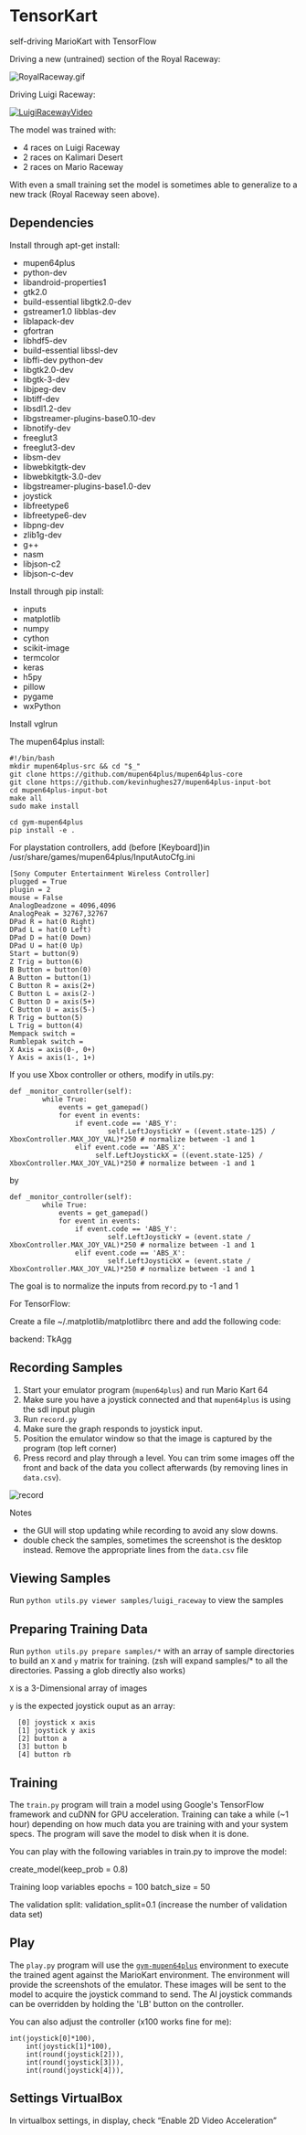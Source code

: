 TensorKart
==========

self-driving MarioKart with TensorFlow

Driving a new (untrained) section of the Royal Raceway:

![RoyalRaceway.gif](https://media.giphy.com/media/1435VvCosVezQY/giphy.gif)

Driving Luigi Raceway:

[![LuigiRacewayVideo](/screenshots/luigi_raceway.png?raw=true)](https://youtu.be/vrccd3yeXnc)

The model was trained with:
* 4 races on Luigi Raceway
* 2 races on Kalimari Desert
* 2 races on Mario Raceway

With even a small training set the model is sometimes able to generalize to a new track (Royal Raceway seen above).


Dependencies
------------
Install through apt-get install:

* mupen64plus 
* python-dev
* libandroid-properties1 
* gtk2.0 
* build-essential libgtk2.0-dev 
* gstreamer1.0 libblas-dev 
* liblapack-dev 
* gfortran 
* libhdf5-dev 
* build-essential libssl-dev 
* libffi-dev python-dev 
* libgtk2.0-dev 
* libgtk-3-dev 
* libjpeg-dev 
* libtiff-dev 
* libsdl1.2-dev 
* libgstreamer-plugins-base0.10-dev 
* libnotify-dev 
* freeglut3 
* freeglut3-dev 
* libsm-dev 
* libwebkitgtk-dev 
* libwebkitgtk-3.0-dev 
* libgstreamer-plugins-base1.0-dev 
* joystick 
* libfreetype6
* libfreetype6-dev
* libpng-dev
* zlib1g-dev
* g++
* nasm
* libjson-c2
* libjson-c-dev


Install through pip install:
* inputs 
* matplotlib 
* numpy 
* cython 
* scikit-image 
* termcolor 
* keras 
* h5py 
* pillow 
* pygame 
* wxPython

Install vglrun

The mupen64plus install: 

	#!/bin/bash
	mkdir mupen64plus-src && cd "$_" 
	git clone https://github.com/mupen64plus/mupen64plus-core
	git clone https://github.com/kevinhughes27/mupen64plus-input-bot
	cd mupen64plus-input-bot
	make all
	sudo make install

	cd gym-mupen64plus
	pip install -e .

For playstation controllers, add (before [Keyboard])in /usr/share/games/mupen64plus/InputAutoCfg.ini

	[Sony Computer Entertainment Wireless Controller]
	plugged = True
	plugin = 2
	mouse = False
	AnalogDeadzone = 4096,4096
	AnalogPeak = 32767,32767
	DPad R = hat(0 Right)
	DPad L = hat(0 Left)
	DPad D = hat(0 Down)
	DPad U = hat(0 Up)
	Start = button(9)
	Z Trig = button(6)
	B Button = button(0)
	A Button = button(1)
	C Button R = axis(2+)
	C Button L = axis(2-)
	C Button D = axis(5+)
	C Button U = axis(5-)
	R Trig = button(5)
	L Trig = button(4)
	Mempack switch =
	Rumblepak switch =
	X Axis = axis(0-, 0+)
	Y Axis = axis(1-, 1+)

If you use Xbox controller or others, modify in utils.py: 

	def _monitor_controller(self):
        	while True:
            	events = get_gamepad()
            	for event in events:
                	if event.code == 'ABS_Y':
                    		self.LeftJoystickY = ((event.state-125) / XboxController.MAX_JOY_VAL)*250 # normalize between -1 and 1
                	elif event.code == 'ABS_X':
                   		 self.LeftJoystickX = ((event.state-125) / XboxController.MAX_JOY_VAL)*250 # normalize between -1 and 1
                    
by 

	def _monitor_controller(self):
       		while True:
            	events = get_gamepad()
            	for event in events:
                	if event.code == 'ABS_Y':
                    		self.LeftJoystickY = (event.state / XboxController.MAX_JOY_VAL)*250 # normalize between -1 and 1
                	elif event.code == 'ABS_X':
                    		self.LeftJoystickX = (event.state / XboxController.MAX_JOY_VAL)*250 # normalize between -1 and 1

The goal is to normalize the inputs from record.py to -1 and 1

For TensorFlow:

Create a file ~/.matplotlib/matplotlibrc there and add the following code: 

backend: TkAgg

Recording Samples
-----------------
1. Start your emulator program (`mupen64plus`) and run Mario Kart 64
2. Make sure you have a joystick connected and that `mupen64plus` is using the sdl input plugin
3. Run `record.py`
4. Make sure the graph responds to joystick input.
5. Position the emulator window so that the image is captured by the program (top left corner)
6. Press record and play through a level. You can trim some images off the front and back of the data you collect afterwards (by removing lines in `data.csv`).

![record](/screenshots/record_setup.png?raw=true)

Notes
- the GUI will stop updating while recording to avoid any slow downs.
- double check the samples, sometimes the screenshot is the desktop instead. Remove the appropriate lines from the `data.csv` file


Viewing Samples
---------------
Run `python utils.py viewer samples/luigi_raceway` to view the samples


Preparing Training Data
-----------------------
Run `python utils.py prepare samples/*` with an array of sample directories to build an `X` and `y` matrix for training. (zsh will expand samples/* to all the directories. Passing a glob directly also works)

`X` is a 3-Dimensional array of images

`y` is the expected joystick ouput as an array:

```
  [0] joystick x axis
  [1] joystick y axis
  [2] button a
  [3] button b
  [4] button rb
```


Training
--------
The `train.py` program will train a model using Google's TensorFlow framework and cuDNN for GPU acceleration. Training can take a while (~1 hour) depending on how much data you are training with and your system specs. The program will save the model to disk when it is done.

You can play with the following variables in train.py to improve the model:

create_model(keep_prob = 0.8)

Training loop variables
    epochs = 100
    batch_size = 50
    
The validation split: validation_split=0.1 (increase the number of validation data set)



Play
----
The `play.py` program will use the [`gym-mupen64plus`](https://github.com/bzier/gym-mupen64plus) environment to execute the trained agent against the MarioKart environment. The environment will provide the screenshots of the emulator. These images will be sent to the model to acquire the joystick command to send. The AI joystick commands can be overridden by holding the 'LB' button on the controller.

You can also adjust the controller (x100 works fine for me):

	int(joystick[0]*100),
        int(joystick[1]*100),
        int(round(joystick[2])),
        int(round(joystick[3])),
        int(round(joystick[4])),

Settings VirtualBox
-------------------
In virtualbox settings, in display, check “Enable 2D Video Acceleration”

